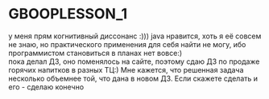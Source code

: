# GBOOPLESSON_1  
у меня прям когнитивный диссонанс :))) java нравится, хоть я её совсем не знаю, но практического применения для себя найти не могу, ибо программистом становиться в планах нет вовсе:)  
пока делал ДЗ, оно поменялось на сайте, поэтому сдаю ДЗ по продаже горячих напитков в разных ТЦ:) Мне кажется, что решенная задача несколько объемнее той, что дана в новом ДЗ. Если скажете сделать и его - сделаю конечно
